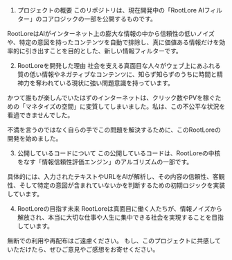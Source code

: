 1. プロジェクトの概要
このリポジトリは、現在開発中の「RootLore AIフィルター」のコアロジックの一部を公開するものです。

RootLoreはAIがインターネット上の膨大な情報の中から信頼性の低いノイズや、特定の意図を持ったコンテンツを自動で排除し、真に価値ある情報だけを効率的に引き出すことを目的とした、新しい情報フィルターです。

2. RootLoreを開発した理由
社会を支える真面目な人々がウェブ上にあふれる質の低い情報やネガティブなコンテンツに、知らず知らずのうちに時間と精神力を奪われている現状に強い問題意識を持っています。

かつて誰もが楽しんでいたはずのインターネットは、クリック数やPVを稼ぐための「マネタイズの空間」に変質してしまいました。私は、この不公平な状況を看過できませんでした。

不満を言うのではなく自らの手でこの問題を解決するために、このRootLoreの開発を始めました。

3. 公開しているコードについて
この公開しているコードは、RootLoreの中核をなす「情報信頼性評価エンジン」のアルゴリズムの一部です。

具体的には、入力されたテキストやURLをAIが解析し、その内容の信頼性、客観性、そして特定の意図が含まれていないかを判断するための初期ロジックを実装しています。

4. RootLoreの目指す未来
RootLoreは真面目に働く人たちが、情報ノイズから解放され、本当に大切な仕事や人生に集中できる社会を実現することを目指しています。

無断での利用や再配布はご遠慮ください。
もし、このプロジェクトに共感していただけたら、ぜひご意見やご感想をお寄せください。

